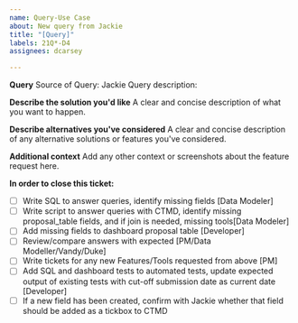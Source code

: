 ```yaml
---
name: Query-Use Case
about: New query from Jackie
title: "[Query]"
labels: 21Q*-D4
assignees: dcarsey

---
```


**Query**
Source of Query: Jackie
Query description:

**Describe the solution you'd like**
A clear and concise description of what you want to happen.

**Describe alternatives you've considered**
A clear and concise description of any alternative solutions or features you've considered.

**Additional context**
Add any other context or screenshots about the feature request here.

**In order to close this ticket:**
- [ ] Write SQL to answer queries, identify missing fields [Data Modeler]
- [ ] Write script to answer queries with CTMD, identify missing proposal_table fields, and if join is needed, missing tools[Data Modeler]
- [ ] Add missing fields to dashboard proposal table [Developer]
- [ ] Review/compare answers with expected [PM/Data Modeller/Vandy/Duke]
- [ ] Write tickets for any new Features/Tools requested from above [PM]
- [ ]  Add SQL and dashboard tests to automated tests, update expected output of existing tests with cut-off submission date as current date  [Developer]
- [ ] If a new field has been created, confirm with Jackie whether that field should be added as a tickbox to CTMD
